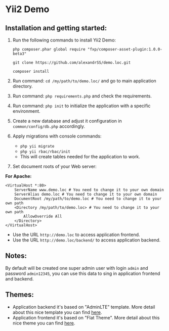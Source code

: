 Yii2 Demo
==========

Installation and getting started:
---------------------------------

1. Run the following commands to install Yii2 Demo:

    `
    php composer.phar global require "fxp/composer-asset-plugin:1.0.0-beta3"
    `

    `
    git clone https://github.com/alexandrSS/demo.loc.git
    `

    `
    composer install
    `
2. Run command: `cd /my/path/to/demo.loc/` and go to main application directory.
3. Run command: `php requirements.php` and check the requirements.
4. Run command: `php init` to initialize the application with a specific environment.
5. Create a new database and adjust it configuration in `common/config/db.php` accordingly.
6. Apply migrations with console commands:
   - `php yii migrate`
   - `php yii rbac/rbac/init`
   - This will create tables needed for the application to work.
7. Set document roots of your Web server:

  **For Apache:**
    
  ```
  <VirtualHost *:80>
      ServerName www.demo.loc # You need to change it to your own domain
	  ServerAlias demo.loc # You need to change it to your own domain
	  DocumentRoot /my/path/to/demo.loc # You need to change it to your own path
	  <Directory /my/path/to/demo.loc> # You need to change it to your own path
		  AllowOverride All  
	  </Directory>  
  </VirtualHost>
  ```  
  - Use the URL `http://demo.loc` to access application frontend.
  - Use the URL `http://demo.loc/backend/` to access application backend.

Notes:
------

By default will be created one super admin user with login `admin` and password `admin12345`, you can use this data to sing in application frontend and backend.

Themes:
-------
- Application backend it's based on "AdminLTE" template. More detail about this nice template you can find [here](http://www.bootstrapstage.com/admin-lte/).
- Application frontend it's based on "Flat Theme". More detail about this nice theme you can find [here](http://shapebootstrap.net/item/flat-theme-free-responsive-multipurpose-site-template/).